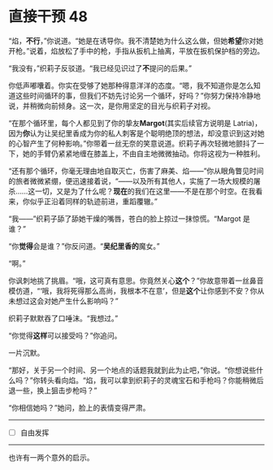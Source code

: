 # 直接干预 48

“焰，**不行**，”你说道。“她是在诱导你。我不清楚她为什么这么做，但她**希望**你对她开枪。”说着，焰放松了手中的枪，手指从扳机上抽离，平放在扳机保护档的旁边。

“我没有，”织莉子反驳道。“我已经见识过了**不**提问的后果。”

你低声嘟囔着。你实在受够了她那种得意洋洋的态度。“嗯，我不知道你是怎么知道这些时间循环的事，但我们不妨先讨论另一个循环，好吗？”你努力保持冷静地说，并稍微向前倾身。这一次，是你用坚定的目光与织莉子对视。

“在那个循环里，每个人都见到了你的挚友**Margot**(其实后续官方说明是 Latria)，因为**你**认为让吴纪里香成为你的私人刺客是个聪明绝顶的想法，却没意识到这对她的心智产生了何种影响。”你带着一丝无奈的笑意说道。织莉子再次轻微地颤抖了一下，她的手臂仍紧紧地缠在膝盖上，不由自主地微微抽动。你将这视为一种胜利。

“还有那个循环，你毫无理由地自取灭亡，伤害了麻美、焰——”你从眼角瞥见时间的旅者微微紧绷，便迅速接着说，“——以及所有其他人，实施了一场大规模的屠杀……这一切，又是为了什么呢？**现在**的我们在这里——不是在那个时空。在我看来，你似乎正沿着同样的轨迹前进，重蹈覆辙。”

“我——”织莉子舔了舔她干燥的嘴唇，苍白的脸上掠过一抹惊慌。“Margot 是谁？”

“你**觉得**会是谁？”你反问道。“**吴纪里香的**魔女。”

“啊。”

你讽刺地挑了挑眉。“哦，这可真有意思。你竟然关心**这个**？”你故意带着一丝鼻音模仿道，“‘哦，我将死得那么高尚，我根本不在意’，但是**这个**让你感到不安？你从未想过这会对她产生什么影响吗？”

织莉子默默吞了口唾沫。“我想过。”

“你觉得**这样**可以接受吗？”你追问。

一片沉默。

“那好，关于另一个时间、另一个地点的话题我就到此为止吧，”你说。“你想说些什么吗？”你转头看向焰。“焰，我可以拿到织莉子的灵魂宝石和手枪吗？你能稍微后退一些，换上狙击步枪吗？”

“你相信她吗？”她问，脸上的表情变得严肃。

---

- [ ] 自由发挥

---

也许有一两个意外的启示。
